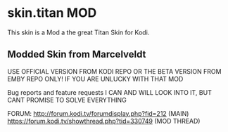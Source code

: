 # skin.titan MOD

This skin is a Mod a the great Titan Skin for Kodi.

## Modded Skin from Marcelveldt

USE OFFICIAL VERSION FROM KODI REPO OR THE BETA VERSION FROM EMBY REPO ONLY! IF YOU ARE UNLUCKY WITH THAT MOD

Bug reports and feature requests
I CAN AND WILL LOOK INTO IT, BUT CANT PROMISE TO SOLVE EVERYTHING

FORUM:	http://forum.kodi.tv/forumdisplay.php?fid=212 (MAIN)
		https://forum.kodi.tv/showthread.php?tid=330749 (MOD THREAD)
